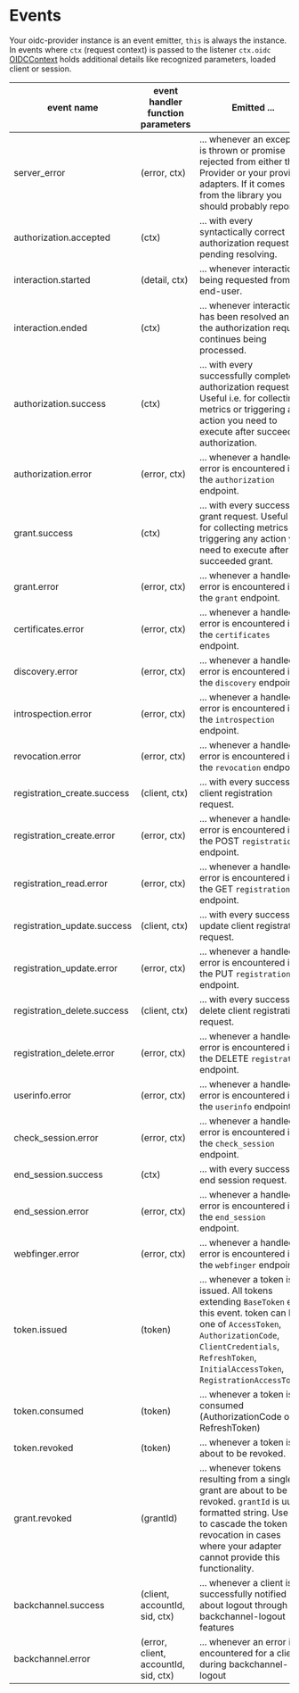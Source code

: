# Events

Your oidc-provider instance is an event emitter, `this` is always the instance. In events where `ctx`
(request context) is passed to the listener `ctx.oidc` [OIDCContext](/lib/helpers/oidc_context.js) holds additional details like recognized
parameters, loaded client or session.

| event name | event handler function parameters | Emitted ... |
|---|---|---|
| server_error | (error, ctx) | ... whenever an exception is thrown or promise rejected from   either the Provider or your provided  adapters. If it comes from the library you should probably report it. |
| authorization.accepted | (ctx) | ... with every syntactically correct authorization request pending resolving. |
| interaction.started | (detail, ctx) | ... whenever interaction is being requested from the end-user. |
| interaction.ended | (ctx) | ... whenever interaction has been resolved and the authorization request continues being processed. |
| authorization.success | (ctx) | ... with every successfully completed authorization request. Useful i.e. for collecting metrics or triggering any action you need to execute after succeeded authorization. |
| authorization.error | (error, ctx) | ... whenever a handled error is encountered in the `authorization` endpoint. |
| grant.success | (ctx) | ... with every successful grant request. Useful i.e. for collecting metrics or triggering any action you need to execute after succeeded grant. |
| grant.error | (error, ctx) | ... whenever a handled error is encountered in the `grant` endpoint. |
| certificates.error | (error, ctx) | ... whenever a handled error is encountered in the `certificates` endpoint. |
| discovery.error | (error, ctx) | ... whenever a handled error is encountered in the `discovery` endpoint. |
| introspection.error | (error, ctx) | ... whenever a handled error is encountered in the `introspection` endpoint. |
| revocation.error | (error, ctx) | ... whenever a handled error is encountered in the `revocation` endpoint. |
| registration_create.success | (client, ctx) | ... with every successful client registration request. |
| registration_create.error | (error, ctx) | ... whenever a handled error is encountered in the POST `registration` endpoint. |
| registration_read.error | (error, ctx) | ... whenever a handled error is encountered in the GET `registration` endpoint. |
| registration_update.success | (client, ctx) | ... with every successful update client registration request. |
| registration_update.error | (error, ctx) | ... whenever a handled error is encountered in the PUT `registration` endpoint. |
| registration_delete.success | (client, ctx) | ... with every successful delete client registration request. |
| registration_delete.error | (error, ctx) | ... whenever a handled error is encountered in the DELETE `registration` endpoint. |
| userinfo.error | (error, ctx) | ... whenever a handled error is encountered in the `userinfo` endpoint. |
| check_session.error | (error, ctx) | ... whenever a handled error is encountered in the `check_session` endpoint. |
| end_session.success | (ctx) | ... with every success end session request. |
| end_session.error | (error, ctx) | ... whenever a handled error is encountered in the `end_session` endpoint. |
| webfinger.error | (error, ctx) | ... whenever a handled error is encountered in the `webfinger` endpoint. |
| token.issued | (token) | ... whenever a token is issued. All tokens extending `BaseToken` emit this event. token can be one of `AccessToken`, `AuthorizationCode`, `ClientCredentials`, `RefreshToken`, `InitialAccessToken`, `RegistrationAccessToken`. |
| token.consumed | (token) | ... whenever a token is consumed (AuthorizationCode or RefreshToken) |
| token.revoked | (token) | ... whenever a token is about to be revoked. |
| grant.revoked | (grantId) | ... whenever tokens resulting from a single grant are about to be revoked. `grantId` is uuid formatted string. Use this to cascade the token revocation in cases where your adapter cannot provide this functionality. |
| backchannel.success | (client, accountId, sid, ctx) | ... whenever a client is successfully notified about logout through backchannel-logout features |
| backchannel.error | (error, client, accountId, sid, ctx) | ... whenever an error is encountered for a client during backchannel-logout |

